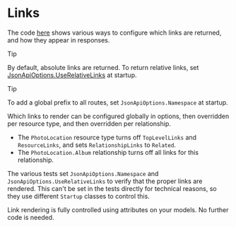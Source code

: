 # Links

The code [here](https://github.com/json-api-dotnet/JsonApiDotNetCore/tree/master/test/JsonApiDotNetCoreTests/IntegrationTests/Links) shows various ways to configure which links are returned, and how they appear in responses.

> [!TIP]
> By default, absolute links are returned. To return relative links, set [JsonApiOptions.UseRelativeLinks](~/usage/options.md#relative-links) at startup.

> [!TIP]
> To add a global prefix to all routes, set `JsonApiOptions.Namespace` at startup.

Which links to render can be configured globally in options, then overridden per resource type, and then overridden per relationship.

- The `PhotoLocation` resource type turns off `TopLevelLinks` and `ResourceLinks`, and sets `RelationshipLinks` to `Related`.
- The `PhotoLocation.Album` relationship turns off all links for this relationship.

The various tests set `JsonApiOptions.Namespace` and `JsonApiOptions.UseRelativeLinks` to verify that the proper links are rendered.
This can't be set in the tests directly for technical reasons, so they use different `Startup` classes to control this.

Link rendering is fully controlled using attributes on your models. No further code is needed.
